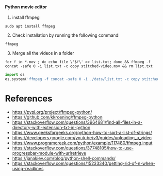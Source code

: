 #### Python movie editor
1. install ffmpeg
```
sudo apt install ffmpeg
```

2. Check installation by running the following command
```shell
ffmpeg
```

3. Merge all the videos in a folder
```shell
for f in *.mov ; do echo file \'$f\' >> list.txt; done && ffmpeg -f concat -safe 0 -i list.txt -c copy stitched-video.mov && rm list.txt
```

```python
import os
os.system('ffmpeg -f concat -safe 0 -i ./data/list.txt -c copy stitched-video.mov && rm ./data/list.txt')
```

# References
- https://pypi.org/project/ffmpeg-python/
- https://github.com/kkroening/ffmpeg-python
- https://stackoverflow.com/questions/3964681/find-all-files-in-a-directory-with-extension-txt-in-python
- https://www.geeksforgeeks.org/python-how-to-sort-a-list-of-strings/
- https://developers.google.com/youtube/v3/guides/uploading_a_video
- https://www.programcreek.com/python/example/117480/ffmpeg.input
- https://stackoverflow.com/questions/37748105/how-to-use-progressbar-module-with-urlretrieve
- https://janakiev.com/blog/python-shell-commands/
- https://stackoverflow.com/questions/15233340/getting-rid-of-n-when-using-readlines